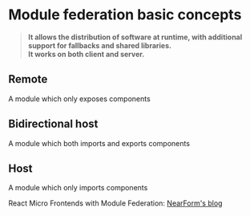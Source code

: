 # Module federation basic concepts

> **It allows the distribution of software at runtime, with additional support for fallbacks and shared libraries.**  
> **It works on both client and server.**  

<div class="flex flex-col pt-16">

<div class="flex flex-row items-center">

<h2 style="width: 37%">Remote</h2>

A module which only exposes components

</div>

<div class="flex flex-row items-center w-full">

<h2 style="width: 37%">Bidirectional host</h2>

A module which both imports and exports components

</div>

<div class="flex flex-row items-center w-full">

<h2 style="width: 37%">Host</h2>

A module which only imports components

</div>

</div>

<div class="absolute bottom-4 left-4">
React Micro Frontends with Module Federation: <a href="https://www.nearform.com/blog/react-micro-frontends-module-federation/">NearForm's blog</a>
</div>